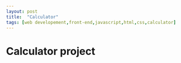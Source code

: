 ```yaml
---
layout: post
title:  "Calculator"
tags: [web developement,front-end,javascript,html,css,calculator]
---
```


# Calculator project
